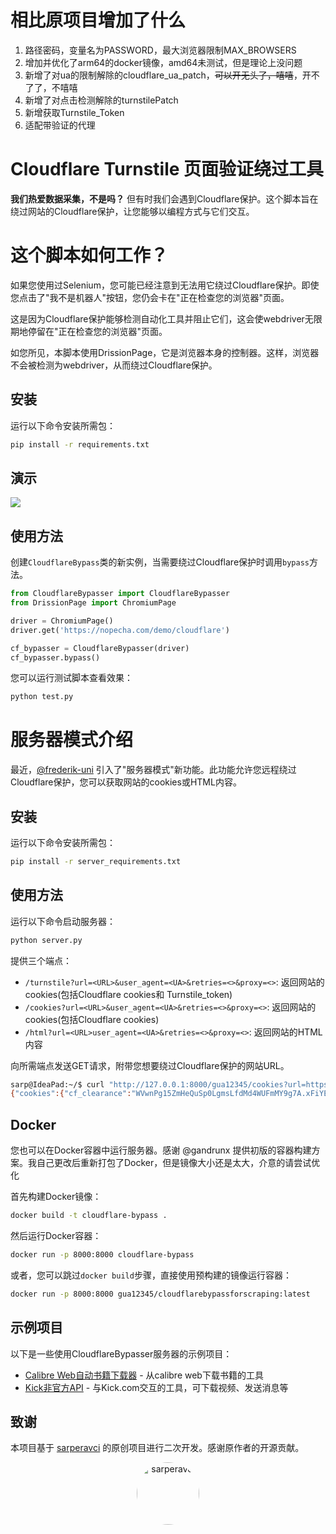 # 相比原项目增加了什么

1. 路径密码，变量名为PASSWORD，最大浏览器限制MAX_BROWSERS
2. 增加并优化了arm64的docker镜像，amd64未测试，但是理论上没问题
3. 新增了对ua的限制解除的cloudflare_ua_patch，~~可以开无头了，嘻嘻~~，开不了了，不嘻嘻
4. 新增了对点击检测解除的turnstilePatch
5. 新增获取Turnstile_Token
6. 适配带验证的代理

# Cloudflare Turnstile 页面验证绕过工具

**我们热爱数据采集，不是吗？** 但有时我们会遇到Cloudflare保护。这个脚本旨在绕过网站的Cloudflare保护，让您能够以编程方式与它们交互。

# 这个脚本如何工作？

如果您使用过Selenium，您可能已经注意到无法用它绕过Cloudflare保护。即使您点击了"我不是机器人"按钮，您仍会卡在"正在检查您的浏览器"页面。

这是因为Cloudflare保护能够检测自动化工具并阻止它们，这会使webdriver无限期地停留在"正在检查您的浏览器"页面。

如您所见，本脚本使用DrissionPage，它是浏览器本身的控制器。这样，浏览器不会被检测为webdriver，从而绕过Cloudflare保护。

## 安装

运行以下命令安装所需包：

```bash
pip install -r requirements.txt
```

## 演示
![](https://cdn.sarperavci.com/xWhiMOmD/vzJylR.gif)

## 使用方法

创建`CloudflareBypass`类的新实例，当需要绕过Cloudflare保护时调用`bypass`方法。

```python
from CloudflareBypasser import CloudflareBypasser
from DrissionPage import ChromiumPage

driver = ChromiumPage()
driver.get('https://nopecha.com/demo/cloudflare')

cf_bypasser = CloudflareBypasser(driver)
cf_bypasser.bypass()
```

您可以运行测试脚本查看效果：

```bash
python test.py
```

# 服务器模式介绍

最近，[@frederik-uni](https://github.com/frederik-uni) 引入了"服务器模式"新功能。此功能允许您远程绕过Cloudflare保护，您可以获取网站的cookies或HTML内容。

## 安装

运行以下命令安装所需包：

```bash
pip install -r server_requirements.txt
```

## 使用方法

运行以下命令启动服务器：

```bash
python server.py
```

提供三个端点：
- `/turnstile?url=<URL>&user_agent=<UA>&retries=<>&proxy=<>`: 返回网站的cookies(包括Cloudflare cookies和 Turnstile_token)
- `/cookies?url=<URL>&user_agent=<UA>&retries=<>&proxy=<>`: 返回网站的cookies(包括Cloudflare cookies)
- `/html?url=<URL>user_agent=<UA>&retries=<>&proxy=<>`: 返回网站的HTML内容

向所需端点发送GET请求，附带您想要绕过Cloudflare保护的网站URL。

```bash
sarp@IdeaPad:~/$ curl "http://127.0.0.1:8000/gua12345/cookies?url=https://nopecha.com/demo/cloudflare&user_agent=Mozilla/5.0%20(Windows%20NT%2010.0;%20Win64;%20x64)%20AppleWebKit/537.36%20(KHTML,%20like%20Gecko)%20Chrome/129.0.0.0%20Safari/537.36"
{"cookies":{"cf_clearance":"WVwnPg15ZmHeQuSp0LgmsLfdMd4WUFmMY9g7A.xFiYE-1743576949-1.2.1.1-oPLWfZFXYsDNn1m34U2WNuH3lCkGuTGtnSUEcM1BPZX.Dw1EGecnpA2zoZaO3sNObNec6g9zmqIq5vVmGYrtu_INf_Vs5V__.p74XLOeYie0Qr5RPkeoI.uFnrPlLMqKNgPa1dQOhIKRFIm6Zpb4.QIeb_y1FiesqfzANN_PWPOLzugWmEpe._lei_n9jRDw5HrBvLQ4H93D9i8pJB81pALBtKGPHY7u_H8Cqg72UpAUBOH5ucYOjEdtcHl0waNDLZeE4sh.VUkvhwX8gulXZspWlKJVkmLuHKRZKKFMuidRy1gh4osIPih7qzBK8OxiXjT2lsQzxFYVWjx1sVbje3LTEYeYoPg7GeINO6HYRCr_QhO5DCqvtag3E09gbYGw1diXyK2Z3ihaw847Lgd5HwzBepifrRHsaCuIw5QfkPU"},"user_agent":"Mozilla/5.0 (Windows NT 10.0; Win64; x64) AppleWebKit/537.36 (KHTML, like Gecko) Chrome/129.0.0.0 Safari/537.36"}
```

## Docker

您也可以在Docker容器中运行服务器。感谢 @gandrunx 提供初版的容器构建方案。我自己更改后重新打包了Docker，但是镜像大小还是太大，介意的请尝试优化

首先构建Docker镜像：

```bash
docker build -t cloudflare-bypass .
```

然后运行Docker容器：

```bash
docker run -p 8000:8000 cloudflare-bypass
```

或者，您可以跳过`docker build`步骤，直接使用预构建的镜像运行容器：

```bash
docker run -p 8000:8000 gua12345/cloudflarebypassforscraping:latest
```

## 示例项目

以下是一些使用CloudflareBypasser服务器的示例项目：

- [Calibre Web自动书籍下载器](https://github.com/calibrain/calibre-web-automated-book-downloader) - 从calibre web下载书籍的工具
- [Kick非官方API](https://github.com/sarperavci/kick-unofficial-api) - 与Kick.com交互的工具，可下载视频、发送消息等

## 致谢

本项目基于 [sarperavci](https://github.com/sarperavci) 的原创项目进行二次开发。感谢原作者的开源贡献。

<div align="center">
  <img src="https://avatars.githubusercontent.com/u/50243344?v=4" alt="sarperavci" width="100" style="border-radius: 50%"/>
</div>
